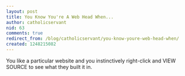 ```yaml
---
layout: post
title: You Know You're A Web Head When...
author: catholicservant
nid: 63
comments: true
redirect_from: /blog/catholicservant/you-know-youre-web-head-when/
created: 1248215082
---
```

<p>You like a particular website and you instinctively right-click and VIEW SOURCE to see what they built it in.&nbsp;</p>
